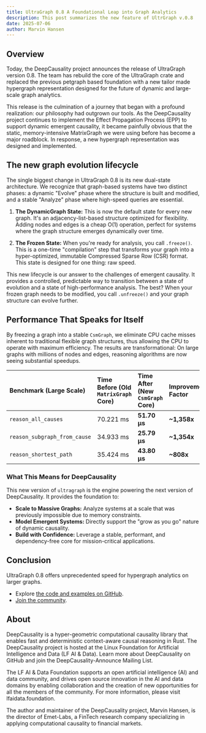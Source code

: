 ```yaml
---
title: UltraGraph 0.8 A Foundational Leap into Graph Analytics
description: This post summarizes the new feature of UltrGraph v.0.8
date: 2025-07-06
author: Marvin Hansen
---
```


[//]: # (SPDX-License-Identifier: CC-BY-4.0)

## Overview

Today, the DeepCausality project announces the release of UltraGraph version 0.8. The team has rebuild the core of the
UltraGraph crate and replaced the previous petgraph based foundation with a new tailor made hypergraph representation
designed for the future of dynamic and large-scale graph analytics.

This release is the culmination of a journey that began with a profound realization: our philosophy had outgrown our
tools. As the DeepCausality project continues to implement the Effect Propagation Process (EPP) to support dynamic
emergent causality, it became painfully obvious that the static, memory-intensive MatrixGraph we were using before has
become a major roadblock. In response, a new hypergraph representation was designed and implemented.

## The new graph evolution lifecycle

The single biggest change in UltraGraph 0.8 is its new dual-state architecture. We recognize that graph-based systems
have two distinct phases: a dynamic "Evolve" phase where the structure is built and modified, and a stable "Analyze"
phase where high-speed queries are essential.

1) **The DynamicGraph State:** This is now the default state for every new graph. It's an adjacency-list-based structure
   optimized for flexibility. Adding nodes and edges is a cheap O(1) operation, perfect for systems where the graph
   structure emerges dynamically over time.

2) **The Frozen State:** When you're ready for analysis, you call `.freeze()`. This is a one-time "compilation" step
   that transforms your graph into a hyper-optimized, immutable Compressed Sparse Row (CSR) format. This state is
   designed for one thing: raw speed.

This new lifecycle is our answer to the challenges of emergent causality. It provides a controlled, predictable way to
transition between a state of evolution and a state of high-performance analysis. The best? When your frozen graph needs
to be modified, you call `.unfreeze()` and your graph structure can evolve further.

## Performance That Speaks for Itself

By freezing a graph into a stable `CsmGraph`, we eliminate CPU cache misses inherent to traditional flexible graph
structures, thus allowing the CPU to operate with maximum efficiency. The results are transformational: On large graphs with millions of nodes and edges, reasoning algorithms are now seeing
substantial speedups.

| Benchmark (Large Scale)      | Time Before (Old `MatrixGraph` Core) | Time After (New `CsmGraph` Core) | Improvement Factor |
|:-----------------------------|:-------------------------------------|:---------------------------------|:-------------------|
| `reason_all_causes`          | 70.221 ms                            | **51.70 µs**                     | **~1,358x**        |
| `reason_subgraph_from_cause` | 34.933 ms                            | **25.79 µs**                     | **~1,354x**        |
| `reason_shortest_path`       | 35.424 ms                            | **43.80 µs**                     | **~808x**          |

### What This Means for DeepCausality

This new version of `ultragraph` is the engine powering the next version of DeepCausality. It provides the foundation
to:

* **Scale to Massive Graphs:** Analyze systems at a scale that was previously impossible due to memory constraints.
* **Model Emergent Systems:** Directly support the "grow as you go" nature of dynamic causality.
* **Build with Confidence:** Leverage a stable, performant, and dependency-free core for mission-critical applications.

## Conclusion

UltraGraph 0.8 offers unprecedented speed for hypergraph analytics on larger graphs. 

* Explore [the code and examples on GitHub](https://github.com/deepcausality-rs/deep_causality/tree/main/ultragraph).
* [Join the community](https://deepcausality.com/community).

## About

DeepCausality is a hyper-geometric computational causality library that enables fast and deterministic context-aware
causal reasoning in Rust. The DeepCausality project is hosted at the Linux Foundation for Artificial Intelligence and
Data (LF AI & Data). Learn more about DeepCausality on GitHub and join the DeepCausality-Announce Mailing List.

The LF AI & Data Foundation supports an open artificial intelligence (AI) and data community, and drives open source
innovation in the AI and data domains by enabling collaboration and the creation of new opportunities for all the
members of the community. For more information, please visit lfaidata.foundation.

The author and maintainer of the DeepCausality project, Marvin Hansen, is the director of Emet-Labs, a FinTech research
company specializing in applying computational causality to financial markets.

